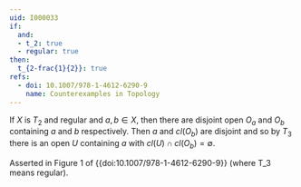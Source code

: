 ```yaml
---
uid: I000033
if:
  and:
  - t_2: true
  - regular: true
then:
  t_{2-frac{1}{2}}: true
refs:
  - doi: 10.1007/978-1-4612-6290-9
    name: Counterexamples in Topology
---
```

If $X$ is $T_2$ and regular and $a,b \in X$, then there are disjoint open $O_a$ and $O_b$ containing $a$ and $b$ respectively. Then $a$ and $cl(O_b)$ are disjoint and so by $T_3$ there is an open $U$ containing $a$ with $cl(U) \cap cl(O_b) = \emptyset$.

Asserted in Figure 1 of {{doi:10.1007/978-1-4612-6290-9}}
(where T_3 means regular).

